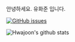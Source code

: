 안녕하세요.
유화준 입니다.

[![GitHub issues](https://img.shields.io/github/issues/ghkwns5191/ghkwns5191.git?style=plastic)](https://github.com/ghkwns5191/ghkwns5191.git/issues)

![Hwajoon's github stats](https://github-readme-stats.vercel.app/api?username=ghkwns5191&show_icons=true&theme=gruvbox)

